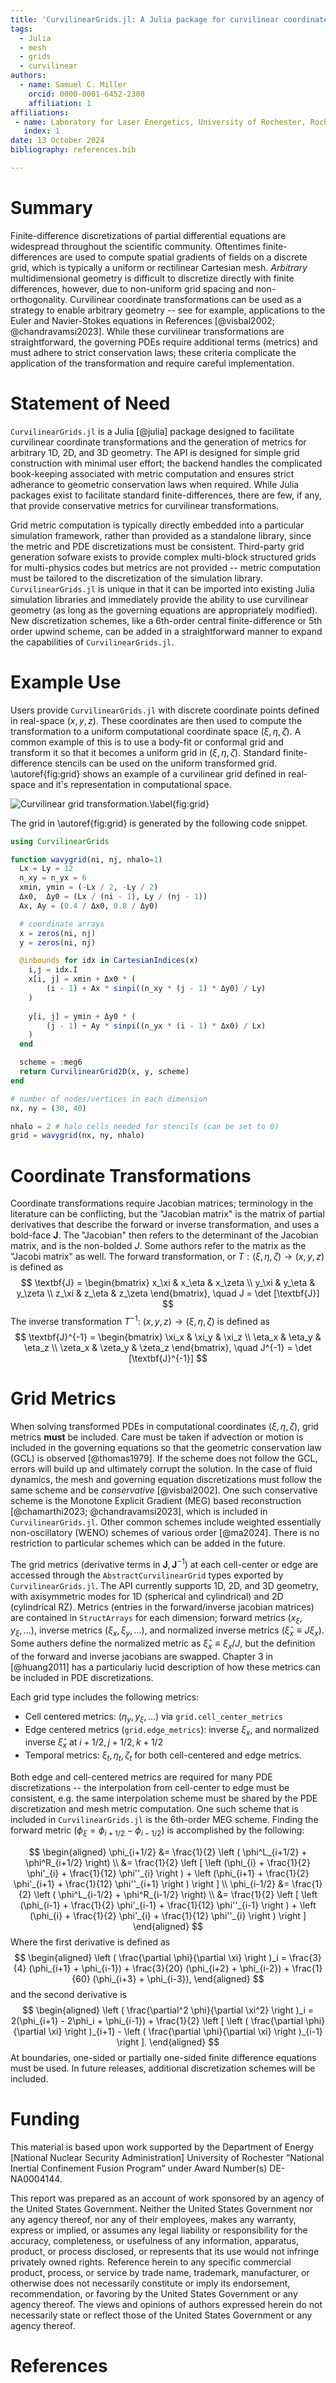 ```yaml
---
title: 'CurvilinearGrids.jl: A Julia package for curvilinear coordinate transformations'
tags:
  - Julia
  - mesh
  - grids
  - curvilinear
authors:
  - name: Samuel C. Miller
    orcid: 0000-0001-6452-2308
    affiliation: 1
affiliations:
 - name: Laboratory for Laser Energetics, University of Rochester, Rochester, NY USA
   index: 1
date: 13 October 2024
bibliography: references.bib

---
```


# Summary

Finite-difference discretizations of partial differential equations are widespread throughout the scientific community. Oftentimes finite-differences are used to compute spatial gradients of fields on a discrete grid, which is typically a uniform or rectilinear Cartesian mesh. *Arbitrary* multidimensional geometry is difficult to discretize directly with finite differences, however, due to non-uniform grid spacing and non-orthogonality. Curvilinear coordinate transformations can be used as a strategy to enable arbitrary geometry -- see for example, applications to the Euler and Navier-Stokes equations in References [@visbal2002; @chandravamsi2023]. While these curvilinear transformations are straightforward, the governing PDEs require additional terms (metrics) and must adhere to strict conservation laws; these criteria complicate the application of the transformation and require careful implementation. 

# Statement of Need

`CurvilinearGrids.jl` is a Julia [@julia] package designed to facilitate curvilinear coordinate transformations and the generation of metrics for arbitrary 1D, 2D, and 3D geometry. The API is designed for simple grid construction with minimal user effort; the backend handles the complicated book-keeping associated with metric computation and ensures strict adherance to geometric conservation laws when required. While Julia packages exist to facilitate standard finite-differences, there are few, if any, that provide conservative metrics for curvilinear transformations.

Grid metric computation is typically directly embedded into a particular simulation framework, rather than provided as a standalone library, since the metric and PDE discretizations must be consistent. Third-party grid generation sofware exists to provide complex multi-block structured grids for multi-physics codes but metrics are not provided -- metric computation must be tailored to the discretization of the simulation library. `CurvilinearGrids.jl` is unique in that it can be imported into existing Julia simulation libraries and immediately provide the ability to use curvilinear geometry (as long as the governing equations are appropriately modified). New discretization schemes, like a 6th-order central finite-difference or 5th order upwind scheme, can be added in a straightforward manner to expand the capabilities of `CurvilinearGrids.jl`.

# Example Use

Users provide `CurvilinearGrids.jl` with discrete coordinate points defined in real-space $(x,y,z)$. These coordinates are then used to compute the transformation to a uniform computational coordinate space $(\xi,\eta,\zeta)$. A common example of this is to use a body-fit or conformal grid and transform it so that it becomes a uniform grid in $(\xi,\eta,\zeta)$. Standard finite-difference stencils can be used on the uniform transformed grid. \autoref{fig:grid} shows an example of a curvilinear grid defined in real-space and it's representation in computational space. 

![Curvilinear grid transformation.\label{fig:grid}](mesh.png)

The grid in \autoref{fig:grid} is generated by the following code snippet.
```julia
using CurvilinearGrids

function wavygrid(ni, nj, nhalo=1)
  Lx = Ly = 12
  n_xy = n_yx = 6
  xmin, ymin = (-Lx / 2, -Ly / 2)
  Δx0,  Δy0 = (Lx / (ni - 1), Ly / (nj - 1))
  Ax, Ay = (0.4 / Δx0, 0.8 / Δy0)

  # coordinate arrays
  x = zeros(ni, nj)
  y = zeros(ni, nj)

  @inbounds for idx in CartesianIndices(x)
    i,j = idx.I
    x[i, j] = xmin + Δx0 * (
        (i - 1) + Ax * sinpi((n_xy * (j - 1) * Δy0) / Ly)
    )
      
    y[i, j] = ymin + Δy0 * (
        (j - 1) + Ay * sinpi((n_yx * (i - 1) * Δx0) / Lx)
    )
  end

  scheme = :meg6
  return CurvilinearGrid2D(x, y, scheme)
end

# number of nodes/vertices in each dimension
nx, ny = (30, 40)

nhalo = 2 # halo cells needed for stencils (can be set to 0)
grid = wavygrid(nx, ny, nhalo)
```

# Coordinate Transformations

Coordinate transformations require Jacobian matrices; terminology in the literature can be conflicting, but the "Jacobian matrix" is the matrix of partial derivatives that describe the forward or inverse transformation, and uses a bold-face $\textbf{J}$. The "Jacobian" then refers to the determinant of the Jacobian matrix, and is the non-bolded $J$. Some authors refer to the matrix as the "Jacobi matrix" as well. The forward transformation, or $T: (\xi,\eta,\zeta) \rightarrow (x,y,z)$ is defined as
$$
\textbf{J} = 
\begin{bmatrix}
x_\xi & x_\eta & x_\zeta \\
y_\xi & y_\eta & y_\zeta \\
z_\xi & z_\eta & z_\zeta
\end{bmatrix}, \quad J = \det [\textbf{J}]
$$
The inverse transformation $T^{-1}$: $(x,y,z) \rightarrow (\xi,\eta,\zeta)$ is defined as
$$
\textbf{J}^{-1} = 
\begin{bmatrix}
\xi_x   & \xi_y   & \xi_z   \\
\eta_x  & \eta_y  & \eta_z  \\
\zeta_x & \zeta_y & \zeta_z
\end{bmatrix}, \quad J^{-1} = \det [\textbf{J}^{-1}]
$$

# Grid Metrics

When solving transformed PDEs in computational coordinates ($\xi,\eta,\zeta$), grid metrics **must** be included. Care must be taken if advection or motion is included in the governing equations so that the geometric conservation law (GCL) is observed [@thomas1979]. If the scheme does not follow the GCL, errors will build up and ultimately corrupt the solution. In the case of fluid dynamics, the mesh and governing equation discretizations must follow the same scheme and be *conservative* [@visbal2002]. One such conservative scheme is the Monotone Explicit Gradient (MEG) based reconstruction [@chamarthi2023; @chandravamsi2023], which is included in `CurvilinearGrids.jl`. Other common schemes include weighted essentially non-oscillatory (WENO) schemes of various order [@ma2024]. There is no restriction to particular schemes which can be added in the future.

The grid metrics (derivative terms in $\textbf{J}, \textbf{J}^{-1}$) at each cell-center or edge are accessed through the `AbstractCurvilinearGrid` types exported by `CurvilinearGrids.jl`. The API currently supports 1D, 2D, and 3D geometry, with axisymmetric modes for 1D (spherical and cylindrical) and 2D (cylindrical RZ). Metrics (entries in the forward/inverse jacobian matrices) are contained in `StructArrays` for each dimension; forward metrics $(x_\xi, y_\xi, ...)$, inverse metrics $(\xi_x, \xi_y, ...)$, and normalized inverse metrics $(\hat{\xi}_x \equiv J\xi_x)$. Some authers define the normalized metric as $\hat{\xi}_x \equiv \xi_x/J$, but the definition of the forward and inverse jacobians are swapped. Chapter 3 in [@huang2011] has a particulariy lucid description of how these metrics can be included in PDE discretizations.

Each grid type includes the following metrics:

- Cell centered metrics: $(\eta_y, y_\xi, ...)$ via `grid.cell_center_metrics`
- Edge centered metrics (`grid.edge_metrics`): inverse $\xi_x$, and normalized inverse $\hat{\xi}_x$ at $i+1/2, j+1/2, k+1/2$
- Temporal metrics: $\xi_t, \eta_t, \zeta_t$ for both cell-centered and edge metrics.

Both edge and cell-centered metrics are required for many PDE discretizations -- the interpolation from cell-center to edge must be consistent, e.g. the same interpolation scheme must be shared by the PDE discretization and mesh metric computation. One such scheme that is included in `CurvilinearGrids.jl` is the 6th-order MEG scheme. Finding the forward metric $(\phi_\xi = \phi_{i+1/2} - \phi_{i-1/2})$ is accomplished by the following:
               
$$
\begin{aligned}
\phi_{i+1/2} &= \frac{1}{2} \left ( \phi^L_{i+1/2} + \phi^R_{i+1/2} \right) \\
             &= \frac{1}{2} \left [ 
                \left (\phi_{i} + \frac{1}{2} \phi'_{i} + \frac{1}{12} \phi''_{i} \right ) +
                \left (\phi_{i+1} + \frac{1}{2} \phi'_{i+1} + \frac{1}{12} \phi''_{i+1} \right )
             \right ]
\\
\phi_{i-1/2} &= \frac{1}{2} \left ( \phi^L_{i-1/2} + \phi^R_{i-1/2} \right) \\
             &= \frac{1}{2} \left [ 
                \left (\phi_{i-1} + \frac{1}{2} \phi'_{i-1} + \frac{1}{12} \phi''_{i-1} \right ) +
                \left (\phi_{i} + \frac{1}{2} \phi'_{i} + \frac{1}{12} \phi''_{i} \right )
             \right ]
\end{aligned}
$$
Where the first derivative is defined as
$$
\begin{aligned}
 \left ( \frac{\partial \phi}{\partial \xi} \right )_i  = 
 \frac{3}{4}  (\phi_{i+1} + \phi_{i-1}) +
 \frac{3}{20} (\phi_{i+2} + \phi_{i-2}) +
 \frac{1}{60} (\phi_{i+3} + \phi_{i-3}),
\end{aligned}
$$
and the second derivative is
$$
\begin{aligned}
 \left ( \frac{\partial^2 \phi}{\partial \xi^2} \right )_i  = 
 2(\phi_{i+1} - 2\phi_i + \phi_{i-1}) +
 \frac{1}{2} \left [ \left ( \frac{\partial \phi}{\partial \xi} \right )_{i+1} - 
 \left ( \frac{\partial \phi}{\partial \xi} \right )_{i-1} \right ].
\end{aligned}
$$
At boundaries, one-sided or partially one-sided finite difference equations must be used. In future releases, additional discretization schemes will be included.

# Funding
This material is based upon work supported by the Department of Energy [National Nuclear Security Administration] University of Rochester “National Inertial Confinement Fusion Program” under Award Number(s) DE-NA0004144.

This report was prepared as an account of work sponsored by an agency of the United States Government. Neither the United States Government nor any agency thereof, nor any of their employees, makes any warranty, express or implied, or assumes any legal liability or responsibility for the accuracy, completeness, or usefulness of any information, apparatus, product, or process disclosed, or represents that its use would not infringe privately owned rights. Reference herein to any specific commercial product, process, or service by trade name, trademark, manufacturer, or otherwise does not necessarily constitute or imply its endorsement, recommendation, or favoring by the United States Government or any agency thereof. The views and opinions of authors expressed herein do not necessarily state or reflect those of the United States Government or any agency thereof.

# References